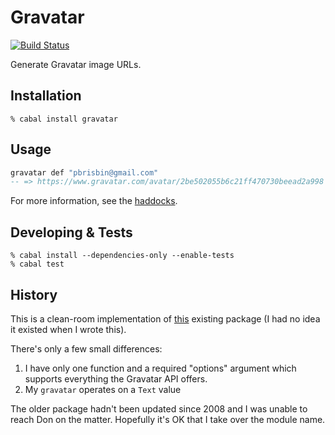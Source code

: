 # Gravatar

[![Build Status][icon]][build]

[icon]: https://travis-ci.org/pbrisbin/gravatar.svg?branch=master
[build]: https://travis-ci.org/pbrisbin/gravatar

Generate Gravatar image URLs.

## Installation

```
% cabal install gravatar
```

## Usage

```hs
gravatar def "pbrisbin@gmail.com"
-- => https://www.gravatar.com/avatar/2be502055b6c21ff470730beead2a998
```

For more information, see the [haddocks][].

[haddocks]: http://hackage.haskell.org/package/gravatar/docs/Network-Gravatar.html

## Developing & Tests

```
% cabal install --dependencies-only --enable-tests
% cabal test
```

## History

This is a clean-room implementation of [this][] existing package (I had no idea
it existed when I wrote this).

[this]: http://hackage.haskell.org/package/gravatar-0.3

There's only a few small differences:

1. I have only one function and a required "options" argument which supports
   everything the Gravatar API offers.
2. My `gravatar` operates on a `Text` value

The older package hadn't been updated since 2008 and I was unable to reach Don
on the matter. Hopefully it's OK that I take over the module name.
